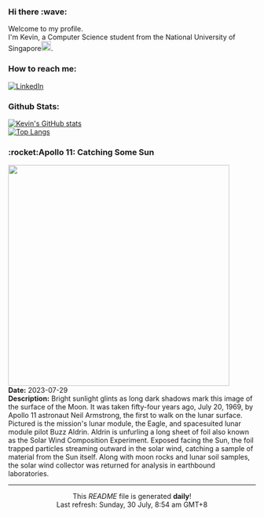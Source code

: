 <h3>Hi there :wave:</h3>

Welcome to my profile.   
I'm Kevin, a Computer Science student from the National University of Singapore<img src="https://img.icons8.com/color/96/000000/singapore-circular.png" width="20px"/>.</p>

<h3>How to reach me: </h3>
<a href="https://www.linkedin.com/in/kevin-foong/"><img alt="LinkedIn" src="https://img.shields.io/badge/linkedin-%230077B5.svg?&style=for-the-badge&logo=linkedin&logoColor=white" /></a> 

<h3>Github Stats: </h3> 

[![Kevin's GitHub stats](https://github-readme-stats.vercel.app/api?username=kevin9foong&theme=tokyonight)](https://github.com/anuraghazra/github-readme-stats) <br/>
[![Top Langs](https://github-readme-stats.vercel.app/api/top-langs/?username=kevin9foong&layout=compact&theme=tokyonight)](https://github.com/anuraghazra/github-readme-stats)

<h3>:rocket:Apollo 11: Catching Some Sun</h3> 
<img width="450" src="https:&#x2F;&#x2F;apod.nasa.gov&#x2F;apod&#x2F;image&#x2F;2307&#x2F;AS11-40-5872HR.jpg" /><br/>
<b>Date:</b> 2023-07-29<br/>
<b>Description:</b> Bright sunlight glints as long dark shadows mark this image of the surface of the Moon. It was taken fifty-four years ago, July 20, 1969, by Apollo 11 astronaut Neil Armstrong, the first to walk on the lunar surface. Pictured is the mission&#39;s lunar module, the Eagle, and spacesuited lunar module pilot Buzz Aldrin. Aldrin is unfurling a long sheet of foil also known as the Solar Wind Composition Experiment. Exposed facing the Sun, the foil trapped particles streaming outward in the solar wind, catching a sample of material from the Sun itself. Along with moon rocks and lunar soil samples, the solar wind collector was returned for analysis in earthbound laboratories.<br/>

------------
<p align="center">This <i>README</i> file is generated <b>daily</b>!</br>
Last refresh: Sunday, 30 July, 8:54 am GMT+8<br />